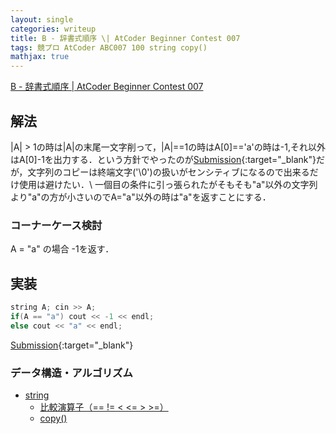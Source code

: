 ```yaml
---
layout: single
categories: writeup
title: B - 辞書式順序 \| AtCoder Beginner Contest 007
tags: 競プロ AtCoder ABC007 100 string copy()
mathjax: true
---
```


[B - 辞書式順序 \| AtCoder Beginner Contest 007](https://beta.atcoder.jp/contests/abc007/tasks/abc007_2)

## 解法
|A| > 1の時は|A|の末尾一文字削って，|A|==1の時はA[0]=='a'の時は-1,それ以外はA[0]-1を出力する．という方針でやったのが[Submission](https://beta.atcoder.jp/contests/abc007/submissions/3005613){:target="_blank"}だが，文字列のコピーは終端文字('\0')の扱いがセンシティブになるので出来るだけ使用は避けたい．\\
一個目の条件に引っ張られたがそもそも"a"以外の文字列より"a"の方が小さいのでA="a"以外の時は"a"を返すことにする．
### コーナーケース検討
A = "a" の場合 -1を返す．
## 実装
```cpp
string A; cin >> A;
if(A == "a") cout << -1 << endl;
else cout << "a" << endl;
```
[Submission](https://beta.atcoder.jp/contests/abc007/submissions/3005668){:target="_blank"}

### データ構造・アルゴリズム
- [string](http://www.cplusplus.com/reference/string/string/)
    - [比較演算子（== != < <= > >=）](http://www.cplusplus.com/reference/string/string/operators/)
    - [copy()](http://www.cplusplus.com/reference/string/string/copy/)